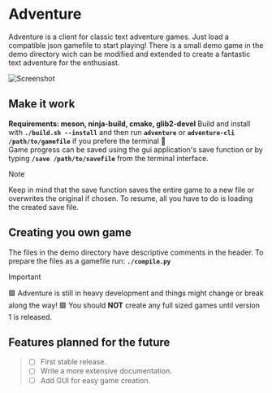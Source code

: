 # Adventure
Adventure is a client for classic text adventure games. Just load a compatible json gamefile to start playing! There is a small demo game in the demo directory wich can be modified and extended to create a fantastic text adventure for the enthusiast.

![Screenshot](https://github.com/william-andersson/adventure/blob/main/Screenshot.png)

## Make it work
**Requirements: meson, ninja-build, cmake, glib2-devel**
Build and install with **`./build.sh --install`** and then run **`adventure`** or **`adventure-cli /path/to/gamefile`** if you prefere the terminal :slightly_smiling_face:<br>
Game progress can be saved using the gui application's save function or by typing **`/save /path/to/savefile`** from the terminal interface.
> [!NOTE]
> Keep in mind that the save function saves the entire game to a new file or overwrites the original if chosen. To resume, all you have to do is loading the created save file.

## Creating you own game
The files in the demo directory have descriptive comments in the header. To prepare the files as a gamefile run: **`./compile.py`**

> [!IMPORTANT]
> :purple_square: Adventure is still in heavy development and things might change or break along the way!
> :purple_square: You should **NOT** create any full sized games until version 1 is released.

## Features planned for the future
> - [ ] First stable release.<br>
> - [ ] Write a more extensive documentation.<br>
> - [ ] Add GUI for easy game creation.<br>

